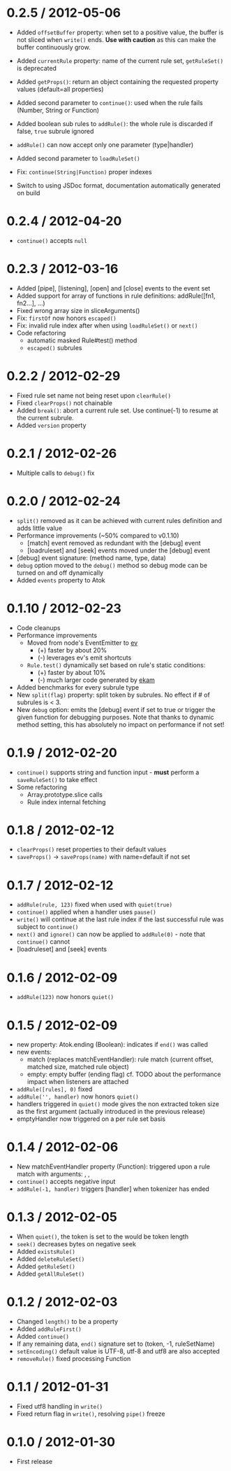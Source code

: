 0.2.5 / 2012-05-06
==================

  * Added `offsetBuffer` property: when set to a positive value, the buffer is not sliced when `write()` ends. __Use with caution__ as this can make the buffer continuously grow.
  * Added `currentRule` property: name of the current rule set, `getRuleSet()` is deprecated
  * Added `getProps()`: return an object containing the requested property values (default=all properties)
  * Added second parameter to `continue()`: used when the rule fails (Number, String or Function)
  * Added boolean sub rules to `addRule()`: the whole rule is discarded if false, `true` subrule ignored
  * `addRule()` can now accept only one parameter (type|handler)
  * Added second parameter to `loadRuleSet()`
  
  * Fix: `continue(String|Function)` proper indexes

  * Switch to using JSDoc format, documentation automatically generated on build

0.2.4 / 2012-04-20
==================

  * `continue()` accepts `null`

0.2.3 / 2012-03-16
==================

  * Added [pipe], [listening], [open] and [close] events to the event set
  * Added support for array of functions in rule definitions: addRule([fn1, fn2...], ...)
  * Fixed wrong array size in sliceArguments()
  * Fix: `firstOf` now honors `escaped()`
  * Fix: invalid rule index after when using `loadRuleSet()` or `next()`
  * Code refactoring
    * automatic masked Rule#test() method
    * `escaped()` subrules

0.2.2 / 2012-02-29
==================

  * Fixed rule set name not being reset upon `clearRule()`
  * Fixed `clearProps()` not chainable
  * Added `break()`: abort a current rule set. Use continue(-1) to resume at the current subrule.
  * Added `version` property

0.2.1 / 2012-02-26
==================

  * Multiple calls to `debug()` fix

0.2.0 / 2012-02-24
==================

  * `split()` removed as it can be achieved with current rules definition and adds little value
  * Performance improvements (~50% compared to v0.1.10)
    * [match] event removed as redundant with the [debug] event
    * [loadruleset] and [seek] events moved under the [debug] event
  * [debug] event signature: (method name, type, data)
  * `debug` option moved to the `debug()` method so debug mode can be turned on and off dynamically
  * Added `events` property to Atok

0.1.10 / 2012-02-23
===================

  * Code cleanups
  * Performance improvements
    * Moved from node's EventEmitter to [ev](https://github.com/pierrec/node-ev)
      * (+) faster by about 20%
      * (-) leverages ev's emit shortcuts
    * `Rule.test()` dynamically set based on rule's static conditions:
      * (+) faster by about 10%
      * (-) much larger code generated by [ekam](https://github.com/pierrec/node-ekam)
  * Added benchmarks for every subrule type
  * New `split(flag)` property: split token by subrules. No effect if # of subrules is < 3.
  * New `debug` option: emits the [debug] event if set to true or trigger the given function for debugging purposes. Note that thanks to dynamic method setting, this has absolutely no impact on performance if not set!

0.1.9 / 2012-02-20
==================

  * `continue()` supports string and function input - __must__ perform a `saveRuleSet()` to take effect
  * Some refactoring
    * Array.prototype.slice calls
    * Rule index internal fetching

0.1.8 / 2012-02-12
==================

  * `clearProps()` reset properties to their default values
  * `saveProps()` -> `saveProps(name)` with name=default if not set

0.1.7 / 2012-02-12
==================

  * `addRule(rule, 123)` fixed when used with `quiet(true)`
  * `continue()` applied when a handler uses `pause()`
  * `write()` will continue at the last rule index if the last successful rule was subject to `continue()`
  * `next()` and `ignore()` can now be applied to `addRule(0)` - note that `continue()` cannot
  * [loadruleset] and [seek] events

0.1.6 / 2012-02-09
==================
  * `addRule(123)` now honors `quiet()`

0.1.5 / 2012-02-09
==================

  * new property: Atok.ending (Boolean): indicates if `end()` was called
  * new events:
    * match (replaces matchEventHandler): rule match (current offset, matched size, matched rule object)
    * empty: empty buffer (ending flag)
    cf. TODO about the performance impact when listeners are attached
  * `addRule([rules], 0)` fixed
  * `addRule('', handler)` now honors `quiet()`
  * handlers triggered in `quiet()` mode gives the non extracted token size as the first argument (actually introduced in the previous release)
  * emptyHandler now triggered on a per rule set basis

0.1.4 / 2012-02-06
==================

  * New matchEventHandler property (Function): triggered upon a rule match with
    arguments: <offset>, <matched length>, <rule object>
  * `continue()` accepts negative input
  * `addRule(-1, handler)` triggers [handler] when tokenizer has ended

0.1.3 / 2012-02-05
==================

  * When `quiet()`, the token is set to the would be token length
  * `seek()` decreases bytes on negative seek
  * Added `existsRule()`
  * Added `deleteRuleSet()`
  * Added `getRuleSet()`
  * Added `getAllRuleSet()`

0.1.2 / 2012-02-03
==================

  * Changed `length()` to be a property
  * Added `addRuleFirst()`
  * Added `continue()`
  * If any remaining data, `end()` signature set to (token, -1, ruleSetName)
  * `setEncoding()` default value is UTF-8, utf-8 and utf8 are also accepted
  * `removeRule()` fixed processing Function

0.1.1 / 2012-01-31
==================

  * Fixed utf8 handling in `write()`
  * Fixed return flag in `write()`, resolving `pipe()` freeze

0.1.0 / 2012-01-30
==================

  * First release